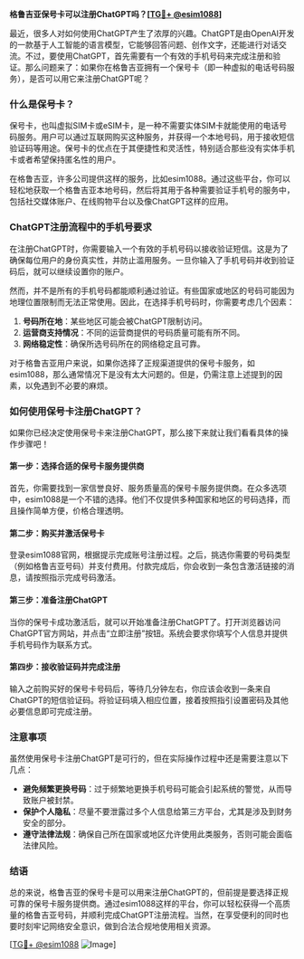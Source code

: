 **格鲁吉亚保号卡可以注册ChatGPT吗？[[TG💪+ @esim1088](https://t.me/s/esim1088)]**

最近，很多人对如何使用ChatGPT产生了浓厚的兴趣。ChatGPT是由OpenAI开发的一款基于人工智能的语言模型，它能够回答问题、创作文字，还能进行对话交流。不过，要使用ChatGPT，首先需要有一个有效的手机号码来完成注册和验证。那么问题来了：如果你在格鲁吉亚拥有一个保号卡（即一种虚拟的电话号码服务），是否可以用它来注册ChatGPT呢？

### 什么是保号卡？

保号卡，也叫虚拟SIM卡或eSIM卡，是一种不需要实体SIM卡就能使用的电话号码服务。用户可以通过互联网购买这种服务，并获得一个本地号码，用于接收短信验证码等用途。保号卡的优点在于其便捷性和灵活性，特别适合那些没有实体手机卡或者希望保持匿名性的用户。

在格鲁吉亚，许多公司提供这样的服务，比如esim1088。通过这些平台，你可以轻松地获取一个格鲁吉亚本地号码，然后将其用于各种需要验证手机号的服务中，包括社交媒体账户、在线购物平台以及像ChatGPT这样的应用。

### ChatGPT注册流程中的手机号要求

在注册ChatGPT时，你需要输入一个有效的手机号码以接收验证短信。这是为了确保每位用户的身份真实性，并防止滥用服务。一旦你输入了手机号码并收到验证码后，就可以继续设置你的账户。

然而，并不是所有的手机号码都能顺利通过验证。有些国家或地区的号码可能因为地理位置限制而无法正常使用。因此，在选择手机号码时，你需要考虑几个因素：

1. **号码所在地**：某些地区可能会被ChatGPT限制访问。
2. **运营商支持情况**：不同的运营商提供的号码质量可能有所不同。
3. **网络稳定性**：确保所选号码所在的网络稳定且可靠。

对于格鲁吉亚用户来说，如果你选择了正规渠道提供的保号卡服务，如esim1088，那么通常情况下是没有太大问题的。但是，仍需注意上述提到的因素，以免遇到不必要的麻烦。

### 如何使用保号卡注册ChatGPT？

如果你已经决定使用保号卡来注册ChatGPT，那么接下来就让我们看看具体的操作步骤吧！

#### 第一步：选择合适的保号卡服务提供商

首先，你需要找到一家信誉良好、服务质量高的保号卡服务提供商。在众多选项中，esim1088是一个不错的选择。他们不仅提供多种国家和地区的号码选择，而且操作简单方便，价格合理透明。

#### 第二步：购买并激活保号卡

登录esim1088官网，根据提示完成账号注册过程。之后，挑选你需要的号码类型（例如格鲁吉亚号码）并支付费用。付款完成后，你会收到一条包含激活链接的消息，请按照指示完成号码激活。

#### 第三步：准备注册ChatGPT

当你的保号卡成功激活后，就可以开始准备注册ChatGPT了。打开浏览器访问ChatGPT官方网站，并点击“立即注册”按钮。系统会要求你填写个人信息并提供手机号码作为联系方式。

#### 第四步：接收验证码并完成注册

输入之前购买好的保号卡号码后，等待几分钟左右，你应该会收到一条来自ChatGPT的短信验证码。将验证码填入相应位置，接着按照指引设置密码及其他必要信息即可完成注册。

### 注意事项

虽然使用保号卡注册ChatGPT是可行的，但在实际操作过程中还是需要注意以下几点：

- **避免频繁更换号码**：过于频繁地更换手机号码可能会引起系统的警觉，从而导致账户被封禁。
- **保护个人隐私**：尽量不要泄露过多个人信息给第三方平台，尤其是涉及到财务安全的部分。
- **遵守法律法规**：确保自己所在国家或地区允许使用此类服务，否则可能会面临法律风险。

### 结语

总的来说，格鲁吉亚的保号卡是可以用来注册ChatGPT的，但前提是要选择正规可靠的保号卡服务提供商。通过esim1088这样的平台，你可以轻松获得一个高质量的格鲁吉亚号码，并顺利完成ChatGPT注册流程。当然，在享受便利的同时也要时刻牢记网络安全意识，做到合法合规地使用相关资源。

[[TG💪+ @esim1088](https://t.me/s/esim1088) ![Image](https://i.postimg.cc/4NQfJmqS/Snipaste-2025-05-13-00-14-12.png)]